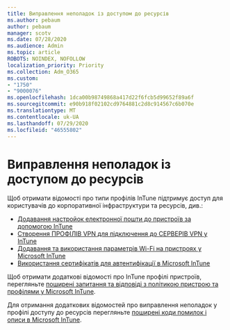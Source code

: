 ```yaml
---
title: Виправлення неполадок із доступом до ресурсів
ms.author: pebaum
author: pebaum
manager: scotv
ms.date: 07/28/2020
ms.audience: Admin
ms.topic: article
ROBOTS: NOINDEX, NOFOLLOW
localization_priority: Priority
ms.collection: Adm_O365
ms.custom:
- "1750"
- "9000076"
ms.openlocfilehash: 1dca00b98749868a417d22f6fcb5d99652f89a6f
ms.sourcegitcommit: e90b918f02102cd9764881c2d8c914567c6b070e
ms.translationtype: MT
ms.contentlocale: uk-UA
ms.lasthandoff: 07/29/2020
ms.locfileid: "46555802"
---
```

# <a name="troubleshoot-resource-access-issues"></a>Виправлення неполадок із доступом до ресурсів

Щоб отримати відомості про типи профілів InTune підтримує доступ для користувачів до корпоративної інфраструктури та ресурсів, див.:

- [Додавання настройок електронної пошти до пристроїв за допомогою InTune](https://docs.microsoft.com/intune/email-settings-configure)
- [Створення ПРОФІЛІВ VPN для підключення до СЕРВЕРІВ VPN у InTune](https://docs.microsoft.com/intune/vpn-settings-configure)
- [Додавання та використання параметрів Wi-Fi на пристроях у Microsoft InTune](https://docs.microsoft.com/intune/wi-fi-settings-configure)
- [Використання сертифікатів для автентифікації в Microsoft InTune](https://docs.microsoft.com/intune/certificates-configure)

Щоб отримати додаткові відомості про InTune профілі пристроїв, перегляньте [поширені запитання та відповіді з політикою пристрою та профілями у Microsoft InTune](https://docs.microsoft.com/intune/device-profile-troubleshoot).

Для отримання додаткових відомостей про виправлення неполадок у профілі доступу до ресурсів перегляньте [поширені коди помилок і описи в Microsoft InTune](https://docs.microsoft.com/intune/troubleshoot-company-resource-access-problems).